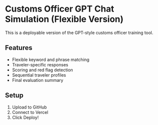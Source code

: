 # Customs Officer GPT Chat Simulation (Flexible Version)

This is a deployable version of the GPT-style customs officer training tool.

## Features

- Flexible keyword and phrase matching
- Traveler-specific responses
- Scoring and red flag detection
- Sequential traveler profiles
- Final evaluation summary

## Setup

1. Upload to GitHub
2. Connect to Vercel
3. Click Deploy!